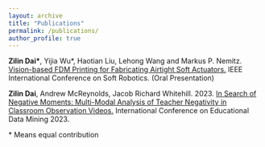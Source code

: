 ```yaml
---
layout: archive
title: "Publications"
permalink: /publications/
author_profile: true
---
```


<!-- {% if author.googlescholar %}
  You can also find my articles on <u><a href="{{author.googlescholar}}">my Google Scholar profile</a>.</u>
{% endif %}

{% include base_path %}

{% for post in site.publications reversed %}
  {% include archive-single.html %}
{% endfor %} -->

<!-- # Research -->


**Zilin Dai\***, Yijia Wu\*, Haotian Liu, Lehong Wang and Markus P. Nemitz. [Vision-based FDM Printing for Fabricating Airtight Soft Actuators.](https://arxiv.org/abs/2312.01135) IEEE International Conference on Soft Robotics. (Oral Presentation)

**Zilin Dai**, Andrew McReynolds, Jacob Richard Whitehill. 2023. [In Search of Negative Moments: Multi-Modal Analysis of Teacher Negativity in Classroom Observation Videos.](https://educationaldatamining.org/EDM2023/proceedings/2023.EDM-short-papers.26/2023.EDM-short-papers.26.pdf) International Conference on Educational Data Mining 2023.


\* Means equal contribution
